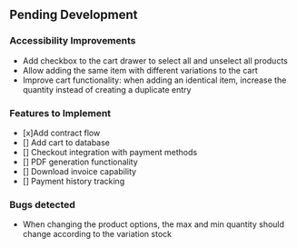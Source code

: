 ## Pending Development

### Accessibility Improvements

- Add checkbox to the cart drawer to select all and unselect all products
- Allow adding the same item with different variations to the cart
- Improve cart functionality: when adding an identical item, increase the quantity instead of creating a duplicate entry

### Features to Implement

- [x]Add contract flow
- [] Add cart to database
- [] Checkout integration with payment methods
- [] PDF generation functionality
- [] Download invoice capability
- [] Payment history tracking

### Bugs detected

- When changing the product options, the max and min quantity should change according to the variation stock
